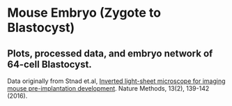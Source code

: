 # Mouse Embryo (Zygote to Blastocyst)

## Plots, processed data, and embryo network of 64-cell Blastocyst.

Data originally from Stnad et.al, [Inverted light-sheet microscope for imaging mouse pre-implantation development](https://www.ncbi.nlm.nih.gov/pubmed/26657559). Nature Methods, 13(2), 139-142 (2016).


